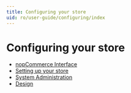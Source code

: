 ```yaml
---
title: Configuring your store
uid: ro/user-guide/configuring/index
---
```


# Configuring your store

* [nopCommerce Interface](xref:ro/user-guide/configuring/nopcommerce-interface)
* [Setting up your store](xref:ro/user-guide/configuring/setting-up/index)
* [System Administration](xref:ro/user-guide/configuring/system/index)
* [Design](xref:ro/user-guide/configuring/design/index)